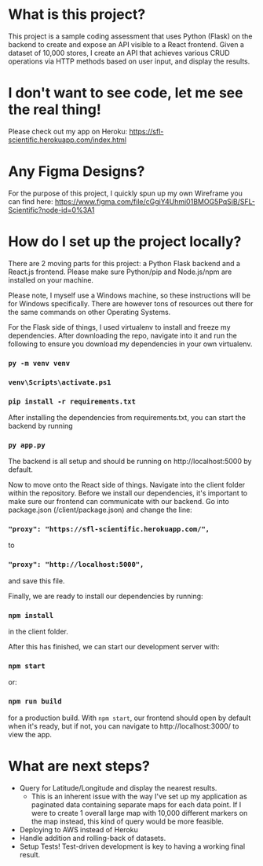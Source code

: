 # What is this project?

This project is a sample coding assessment that uses Python (Flask) on the backend to create and expose an API visible to a React frontend. Given a dataset of 10,000 stores, I create an API that achieves various CRUD operations via HTTP methods based on user input, and display the results.

# I don't want to see code, let me see the real thing!

Please check out my app on Heroku: https://sfl-scientific.herokuapp.com/index.html

# Any Figma Designs?

For the purpose of this project, I quickly spun up my own Wireframe you can find here: https://www.figma.com/file/cGgiY4Uhmi01BMOG5PqSiB/SFL-Scientific?node-id=0%3A1

# How do I set up the project locally?

There are 2 moving parts for this project: a Python Flask backend and a React.js frontend. Please make sure Python/pip and Node.js/npm are installed on your machine.

Please note, I myself use a Windows machine, so these instructions will be for Windows specifically. There are however tons of resources out there for the same commands on other Operating Systems.

For the Flask side of things, I used virtualenv to install and freeze my dependencies. After downloading the repo, navigate into it and run the following to ensure you download my dependencies in your own virtualenv.

### `py -m venv venv`
### `venv\Scripts\activate.ps1`
### `pip install -r requirements.txt`

After installing the dependencies from requirements.txt, you can start the backend by running

### `py app.py`

The backend is all setup and should be running on http://localhost:5000 by default.

Now to move onto the React side of things. Navigate into the client folder within the repository. Before we install our dependencies, it's important to make sure our frontend can communicate with our backend. Go into package.json (/client/package.json) and change the line:

### `"proxy": "https://sfl-scientific.herokuapp.com/",`
to
### `"proxy": "http://localhost:5000",`

and save this file.

Finally, we are ready to install our dependencies by running:

### `npm install`

in the client folder.

After this has finished, we can start our development server with:

### `npm start`

or:

### `npm run build`

for a production build. With `npm start`, our frontend should open by default when it's ready, but if not, you can navigate to http://localhost:3000/ to view the app.

# What are next steps?

- Query for Latitude/Longitude and display the nearest results.
    - This is an inherent issue with the way I've set up my application as paginated data containing separate maps for each data point. If I were to create 1 overall large map with 10,000 different markers on the map instead, this kind of query would be more feasible.
- Deploying to AWS instead of Heroku
- Handle addition and rolling-back of datasets.
- Setup Tests! Test-driven development is key to having a working final result.